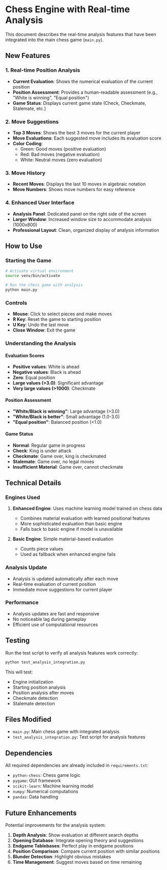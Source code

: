 # Chess Engine with Real-time Analysis

This document describes the real-time analysis features that have been integrated into the main chess game (`main.py`).

## New Features

### 1. Real-time Position Analysis
- **Current Evaluation**: Shows the numerical evaluation of the current position
- **Position Assessment**: Provides a human-readable assessment (e.g., "White is winning", "Equal position")
- **Game Status**: Displays current game state (Check, Checkmate, Stalemate, etc.)

### 2. Move Suggestions
- **Top 3 Moves**: Shows the best 3 moves for the current player
- **Move Evaluations**: Each suggested move includes its evaluation score
- **Color Coding**: 
  - Green: Good moves (positive evaluation)
  - Red: Bad moves (negative evaluation)
  - White: Neutral moves (zero evaluation)

### 3. Move History
- **Recent Moves**: Displays the last 10 moves in algebraic notation
- **Move Numbers**: Shows move numbers for easy reference

### 4. Enhanced User Interface
- **Analysis Panel**: Dedicated panel on the right side of the screen
- **Larger Window**: Increased window size to accommodate analysis (1000x800)
- **Professional Layout**: Clean, organized display of analysis information

## How to Use

### Starting the Game
```bash
# Activate virtual environment
source venv/bin/activate

# Run the chess game with analysis
python main.py
```

### Controls
- **Mouse**: Click to select pieces and make moves
- **R Key**: Reset the game to starting position
- **U Key**: Undo the last move
- **Close Window**: Exit the game

### Understanding the Analysis

#### Evaluation Scores
- **Positive values**: White is ahead
- **Negative values**: Black is ahead
- **Zero**: Equal position
- **Large values (>3.0)**: Significant advantage
- **Very large values (>1000)**: Checkmate

#### Position Assessment
- **"White/Black is winning"**: Large advantage (>3.0)
- **"White/Black is better"**: Small advantage (1.0-3.0)
- **"Equal position"**: Balanced position (<1.0)

#### Game Status
- **Normal**: Regular game in progress
- **Check**: King is under attack
- **Checkmate**: Game over, king is checkmated
- **Stalemate**: Game over, no legal moves
- **Insufficient Material**: Game over, cannot checkmate

## Technical Details

### Engines Used
1. **Enhanced Engine**: Uses machine learning model trained on chess data
   - Combines material evaluation with learned positional features
   - More sophisticated evaluation than basic engine
   - Falls back to basic engine if model is unavailable

2. **Basic Engine**: Simple material-based evaluation
   - Counts piece values
   - Used as fallback when enhanced engine fails

### Analysis Update
- Analysis is updated automatically after each move
- Real-time evaluation of current position
- Immediate move suggestions for current player

### Performance
- Analysis updates are fast and responsive
- No noticeable lag during gameplay
- Efficient use of computational resources

## Testing

Run the test script to verify all analysis features work correctly:

```bash
python test_analysis_integration.py
```

This will test:
- Engine initialization
- Starting position analysis
- Position analysis after moves
- Checkmate detection
- Stalemate detection

## Files Modified

- `main.py`: Main chess game with integrated analysis
- `test_analysis_integration.py`: Test script for analysis features

## Dependencies

All required dependencies are already included in `requirements.txt`:
- `python-chess`: Chess game logic
- `pygame`: GUI framework
- `scikit-learn`: Machine learning model
- `numpy`: Numerical computations
- `pandas`: Data handling

## Future Enhancements

Potential improvements for the analysis system:
1. **Depth Analysis**: Show evaluation at different search depths
2. **Opening Database**: Integrate opening theory and suggestions
3. **Endgame Tablebases**: Perfect play in endgame positions
4. **Position Comparison**: Compare current position with similar positions
5. **Blunder Detection**: Highlight obvious mistakes
6. **Time Management**: Suggest moves based on time remaining 